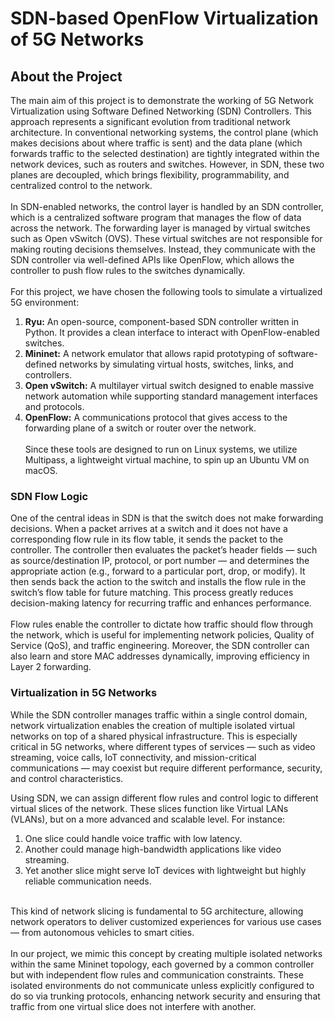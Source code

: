 # SDN-based OpenFlow Virtualization of 5G Networks

## About the Project
  The main aim of this project is to demonstrate the working of 5G Network Virtualization using Software Defined Networking (SDN) Controllers. This approach represents a significant evolution from traditional network architecture. In conventional networking systems, the control plane (which makes decisions about where traffic is sent) and the data plane (which forwards traffic to the selected destination) are tightly integrated within the network devices, such as routers and switches. However, in SDN, these two planes are decoupled, which brings flexibility, programmability, and centralized control to the network.<br><br>
In SDN-enabled networks, the control layer is handled by an SDN controller, which is a centralized software program that manages the flow of data across the network. The forwarding layer is managed by virtual switches such as Open vSwitch (OVS). These virtual switches are not responsible for making routing decisions themselves. Instead, they communicate with the SDN controller via well-defined APIs like OpenFlow, which allows the controller to push flow rules to the switches dynamically.<br><br>
For this project, we have chosen the following tools to simulate a virtualized 5G environment:<br>
1. <b>Ryu:</b> An open-source, component-based SDN controller written in Python. It provides a clean interface to interact with OpenFlow-enabled switches.<br>
2. <b>Mininet:</b> A network emulator that allows rapid prototyping of software-defined networks by simulating virtual hosts, switches, links, and controllers.<br>
3. <b>Open vSwitch:</b> A multilayer virtual switch designed to enable massive network automation while supporting standard management interfaces and protocols.<br>
4. <b>OpenFlow:</b> A communications protocol that gives access to the forwarding plane of a switch or router over the network.<br><br>
Since these tools are designed to run on Linux systems, we utilize Multipass, a lightweight virtual machine, to spin up an Ubuntu VM on macOS.<br>

### SDN Flow Logic
One of the central ideas in SDN is that the switch does not make forwarding decisions. When a packet arrives at a switch and it does not have a corresponding flow rule in its flow table, it sends the packet to the controller. The controller then evaluates the packet’s header fields — such as source/destination IP, protocol, or port number — and determines the appropriate action (e.g., forward to a particular port, drop, or modify). It then sends back the action to the switch and installs the flow rule in the switch’s flow table for future matching. This process greatly reduces decision-making latency for recurring traffic and enhances performance.<br><br>
Flow rules enable the controller to dictate how traffic should flow through the network, which is useful for implementing network policies, Quality of Service (QoS), and traffic engineering. Moreover, the SDN controller can also learn and store MAC addresses dynamically, improving efficiency in Layer 2 forwarding.<br>

### Virtualization in 5G Networks
While the SDN controller manages traffic within a single control domain, network virtualization enables the creation of multiple isolated virtual networks on top of a shared physical infrastructure. This is especially critical in 5G networks, where different types of services — such as video streaming, voice calls, IoT connectivity, and mission-critical communications — may coexist but require different performance, security, and control characteristics.<br>

Using SDN, we can assign different flow rules and control logic to different virtual slices of the network. These slices function like Virtual LANs (VLANs), but on a more advanced and scalable level. For instance:<br>
1. One slice could handle voice traffic with low latency.<br>
2. Another could manage high-bandwidth applications like video streaming.<br>
3. Yet another slice might serve IoT devices with lightweight but highly reliable communication needs.<br><br>

This kind of network slicing is fundamental to 5G architecture, allowing network operators to deliver customized experiences for various use cases — from autonomous vehicles to smart cities.<br><br>
In our project, we mimic this concept by creating multiple isolated networks within the same Mininet topology, each governed by a common controller but with independent flow rules and communication constraints. These isolated environments do not communicate unless explicitly configured to do so via trunking protocols, enhancing network security and ensuring that traffic from one virtual slice does not interfere with another.<br><br>















